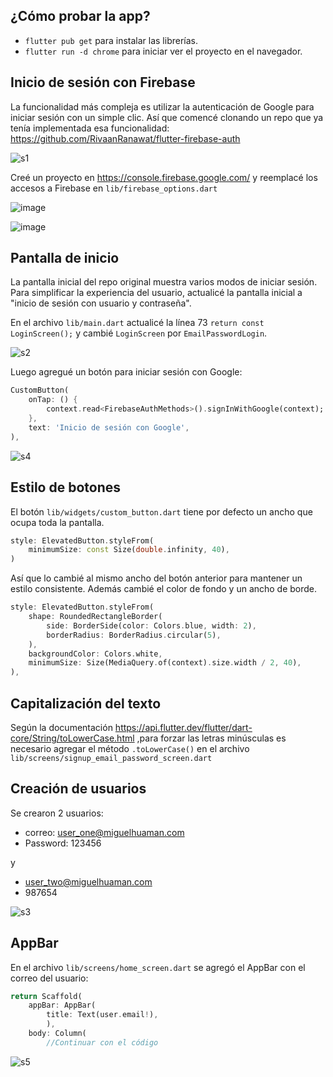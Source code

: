 ## ¿Cómo probar la app?
- `flutter pub get` para instalar las librerías.
- `flutter run -d chrome` para iniciar ver el proyecto en el navegador.

## Inicio de sesión con Firebase
La funcionalidad más compleja es utilizar la autenticación de Google para iniciar sesión con un simple clic. Así que comencé clonando un repo que ya tenía implementada esa funcionalidad: https://github.com/RivaanRanawat/flutter-firebase-auth

![s1](https://user-images.githubusercontent.com/78570710/213742156-8d730bff-e944-4fc7-ab87-921691b58840.jpg)

Creé un proyecto en https://console.firebase.google.com/ y reemplacé los accesos a Firebase en `lib/firebase_options.dart`

![image](https://user-images.githubusercontent.com/78570710/213742435-98a4c394-dac8-45d3-a9db-43886e725078.png)

![image](https://user-images.githubusercontent.com/78570710/213742623-c7c4d575-8c01-4c4e-9e9b-ce7be0b3bd64.png)

## Pantalla de inicio
La pantalla inicial del repo original muestra varios modos de iniciar sesión. Para simplificar la experiencia del usuario, actualicé la pantalla inicial a "inicio de sesión con usuario y contraseña". 

En el archivo `lib/main.dart` actualicé la línea 73 `return const LoginScreen();` y cambié `LoginScreen` por `EmailPasswordLogin`.

![s2](https://user-images.githubusercontent.com/78570710/213742669-5af69525-b64f-4419-af4d-11850cfda861.jpg)


Luego agregué un botón para iniciar sesión con Google:

```dart
CustomButton(
    onTap: () {
        context.read<FirebaseAuthMethods>().signInWithGoogle(context);
    },
    text: 'Inicio de sesión con Google',
),
```
![s4](https://user-images.githubusercontent.com/78570710/213742844-6315cde1-5a59-435d-a30d-b63a8ab58619.jpg)

## Estilo de botones
El botón `lib/widgets/custom_button.dart` tiene por defecto un ancho que ocupa toda la pantalla.

```dart
style: ElevatedButton.styleFrom(
    minimumSize: const Size(double.infinity, 40),
)
```

Así que lo cambié al mismo ancho del botón anterior para mantener un estilo consistente. Además cambié el color de fondo y un ancho de borde.

```dart
style: ElevatedButton.styleFrom(
    shape: RoundedRectangleBorder(
        side: BorderSide(color: Colors.blue, width: 2),
        borderRadius: BorderRadius.circular(5),
    ),
    backgroundColor: Colors.white,
    minimumSize: Size(MediaQuery.of(context).size.width / 2, 40),
),
```

## Capitalización del texto

Según la documentación https://api.flutter.dev/flutter/dart-core/String/toLowerCase.html ,para forzar las letras minúsculas es necesario agregar el método `.toLowerCase()` en el archivo `lib/screens/signup_email_password_screen.dart`

## Creación de usuarios

Se crearon 2 usuarios:

- correo: user_one@miguelhuaman.com
- Password: 123456

y 

- user_two@miguelhuaman.com
- 987654

![s3](https://user-images.githubusercontent.com/78570710/213742695-12b80816-abb0-4422-84c4-877d3ab4de5f.jpg)

## AppBar

En el archivo `lib/screens/home_screen.dart` se agregó el AppBar con el correo del usuario:

```dart
return Scaffold(
    appBar: AppBar(
        title: Text(user.email!),
        ),
    body: Column(
        //Continuar con el código
```

![s5](https://user-images.githubusercontent.com/78570710/213742878-2be27b23-b3ce-49ab-977c-57edf42cfd59.jpg)

